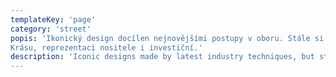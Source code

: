 ```yaml
---
templateKey: 'page'
category: 'street'
popis: 'Ikonický design docílen nejnovějšími postupy v oboru. Stále si však šperky nesou své klasické funkce:
Krásu, reprezentaci nositele i investiční.'
description: 'Iconic designs made by latest industry techniques, but still with the classic functions such as beauty and rich investment.'
---
```

